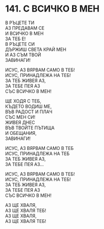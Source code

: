 # 141. С ВСИЧКО В МЕН  
  
В РЪЦЕТЕ ТИ  
АЗ ПРЕДАВАМ СЕ  
И ВСИЧКО В МЕН  
ЗА ТЕБ Е!  
В РЪЦЕТЕ СИ  
ДЪРЖИШ СВЕТА КРАЙ МЕН  
И  АЗ СЪМ ТВОЙ  
ЗАВИНАГИ!  
  
ИСУС, АЗ ВЯРВАМ САМО В ТЕБ!  
ИСУС, ПРИНАДЛЕЖА НА ТЕБ!  
ЗА ТЕБ ЖИВЕЯ АЗ,  
ЗА ТЕБЕ ПЕЯ АЗ  
СЪС ВСИЧКО В МЕН!  
  
ЩЕ ХОДЯ С ТЕБ,  
КЪДЕТО ВОДИШ МЕ,  
ВЪВ РАДОСТ И ПЛАЧ  
СЪС МЕН СИ!  
ЖИВЕЯ ДНЕС  
ВЪВ ТВОЙТЕ ПЪТИЩА  
И ОБЕЩАНИЯ,  
ЗАВИНАГИ!  
  
ИСУС, АЗ ВЯРВАМ САМО В ТЕБ  
ИСУС, ПРИНАДЛЕЖА НА ТЕБ  
ЗА ТЕБ ЖИВЕЯ АЗ,  
ЗА ТЕБЕ ПЕЯ АЗ...  
  
ИСУС, АЗ ВЯРВАМ САМО В ТЕБ!  
ИСУС, ПРИНАДЛЕЖА НА ТЕБ!  
ЗА ТЕБ ЖИВЕЯ АЗ,  
ЗА ТЕБЕ ПЕЯ АЗ  
СЪС ВСИЧКО В МЕН!  
  
АЗ ЩЕ ХВАЛЯ,  
АЗ ЩЕ ХВАЛЯ ТЕБ!  
АЗ ЩЕ ХВАЛЯ,  
АЗ ЩЕ ХВАЛЯ ТЕБ!  
  